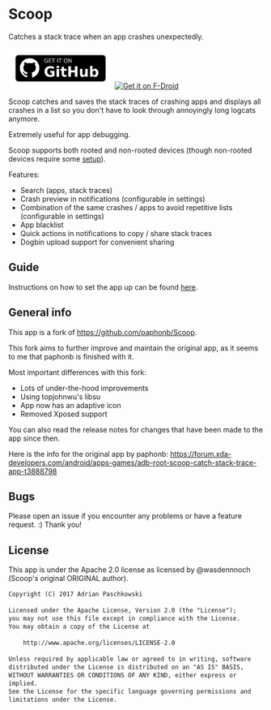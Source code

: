 # Scoop

Catches a stack trace when an app crashes unexpectedly.

[<img src="images/get-it-on-github.png"
      alt="Get it on GitHub"
      height="80">](https://github.com/TacoTheDank/Scoop/releases)
[<img src="https://fdroid.gitlab.io/artwork/badge/get-it-on.png"
      alt="Get it on F-Droid"
      height="80">](https://f-droid.org/packages/taco.scoop/)

Scoop catches and saves the stack traces of crashing apps and displays all crashes in a list so you don't
have to look through annoyingly long logcats anymore.

Extremely useful for app debugging.

Scoop supports both rooted and non-rooted devices (though non-rooted devices require some [setup](https://github.com/TacoTheDank/Scoop#guide)).


Features:
- Search (apps, stack traces)
- Crash preview in notifications (configurable in settings)
- Combination of the same crashes / apps to avoid repetitive lists (configurable in settings)
- App blacklist
- Quick actions in notifications to copy / share stack traces
- Dogbin upload support for convenient sharing


## Guide

Instructions on how to set the app up can be found [here](https://github.com/TacoTheDank/Scoop/wiki).


## General info

This app is a fork of https://github.com/paphonb/Scoop.

This fork aims to further improve and maintain the original app, as it seems to me that paphonb is finished with it.

Most important differences with this fork:
- Lots of under-the-hood improvements
- Using topjohnwu's libsu
- App now has an adaptive icon
- Removed Xposed support

You can also read the release notes for changes that have been made to the app since then.

Here is the info for the original app by paphonb: https://forum.xda-developers.com/android/apps-games/adb-root-scoop-catch-stack-trace-app-t3888798


## Bugs

Please open an issue if you encounter any problems or have a feature request. :) Thank you!


## License

This app is under the Apache 2.0 license as licensed by @wasdennnoch (Scoop's original ORIGINAL author).

```
Copyright (C) 2017 Adrian Paschkowski

Licensed under the Apache License, Version 2.0 (the "License");
you may not use this file except in compliance with the License.
You may obtain a copy of the License at

    http://www.apache.org/licenses/LICENSE-2.0

Unless required by applicable law or agreed to in writing, software
distributed under the License is distributed on an "AS IS" BASIS,
WITHOUT WARRANTIES OR CONDITIONS OF ANY KIND, either express or implied.
See the License for the specific language governing permissions and
limitations under the License.
```
